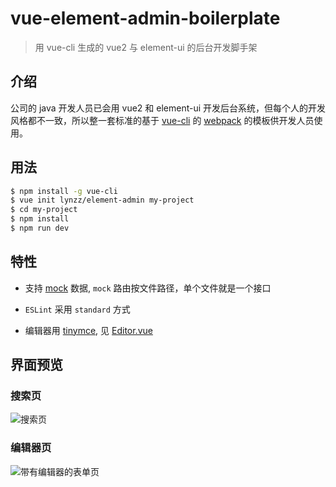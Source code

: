 # vue-element-admin-boilerplate

> 用 vue-cli 生成的 vue2 与 element-ui 的后台开发脚手架

## 介绍

公司的 java 开发人员已会用 vue2 和 element-ui 开发后台系统，但每个人的开发风格都不一致，所以整一套标准的基于 [vue-cli](https://github.com/vuejs/vue-cli) 的 [webpack](https://github.com/vuejs-templates/webpack) 的模板供开发人员使用。

## 用法

``` bash
$ npm install -g vue-cli
$ vue init lynzz/element-admin my-project
$ cd my-project
$ npm install
$ npm run dev
```

## 特性

- 支持 [mock](http://mockjs.com/) 数据, `mock` 路由按文件路径，单个文件就是一个接口

- `ESLint` 采用 `standard` 方式

- 编辑器用 [tinymce](https://www.tinymce.com/), 见 [Editor.vue](https://github.com/lynzz/element-admin/blob/master/template/src/components/Editor.vue)


## 界面预览

### 搜索页

![搜索页](https://raw.githubusercontent.com/lynzz/element-admin/master/screenshot/search.jpg)

### 编辑器页

![带有编辑器的表单页](https://raw.githubusercontent.com/lynzz/element-admin/master/screenshot/form.jpg)
